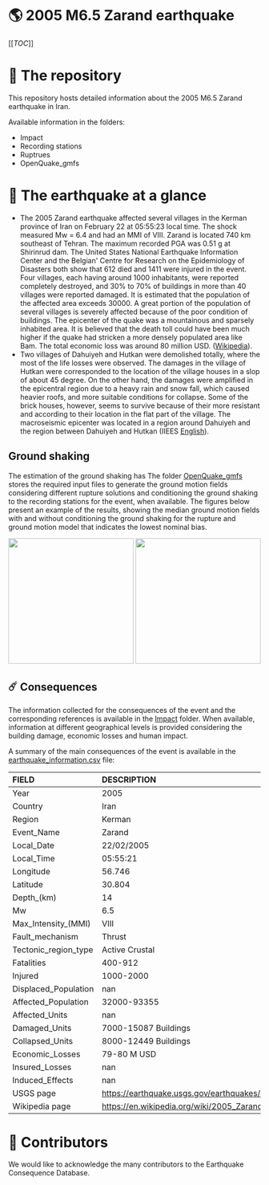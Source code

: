 # 🌎 2005 M6.5 Zarand earthquake
[[_TOC_]]

# 📂 The repository  

This repository hosts detailed information about the 2005 M6.5 Zarand earthquake in Iran.

Available information in the folders:

- Impact
- Recording stations
- Ruptrues
- OpenQuake_gmfs 


# 🚀 The earthquake at a glance 

- The 2005 Zarand earthquake affected several villages in the Kerman province of Iran on February 22 at 05:55:23 local time. The shock measured Mw = 6.4  and had an MMI of VIII. Zarand is located 740 km southeast of Tehran. The maximum recorded PGA was 0.51 g at Shirinrud dam. The United States National Earthquake Information Center and the Belgian' Centre for Research on the Epidemiology of Disasters both show that 612 died and 1411 were injured in the event. Four villages, each having around 1000 inhabitants, were reported completely destroyed, and 30% to 70% of buildings in more than 40 villages were reported damaged. It is estimated that the population of the affected area exceeds 30000. A great portion of the population of several villages is severely affected because of the poor condition of buildings. The epicenter of the quake was a mountainous and sparsely inhabited area. It is believed that the death toll could have been much higher if the quake had stricken a more densely populated area like Bam. The total economic loss was around 80 million USD. ([Wikipedia](https://en.wikipedia.org/wiki/2005_Zarand_earthquake)).
- Two villages of Dahuiyeh and Hutkan were demolished totally, where the most of the life losses were observed. The damages in the village of Hutkan were corresponded to the location of the village houses in a slop of about 45 degree. On the other hand, the damages were amplified in the epicentral region due to a heavy rain and snow fall, which caused heavier roofs, and more suitable conditions for collapse. Some of the brick houses, however, seems to survive because of their more resistant and according to their location in the flat part of the village. The macroseismic epicenter was located in a region around Dahuiyeh and the region between Dahuiyeh and Hutkan (IIEES [English](http://www.iiees.ac.ir/en/dahuiyeh-zarand-earthquake-of-22-february-2005-ms-6-5/)).



## Ground shaking

The estimation of the ground shaking has The folder [OpenQuake_gmfs](./OpenQuake_gmfs/) stores the required input files to generate the ground motion fields considering different rupture solutions and conditioning the ground shaking to the recording stations for the event, when available. The figures below present an example of the results, showing the median ground motion fields with and without conditioning the ground shaking for the rupture and ground motion model that indicates the lowest nominal bias.

<img src="./OpenQuake_gmfs/median_gmf_stations_none.png" height="250">
<img src="./OpenQuake_gmfs/median_gmf_stations_seismic.png" height="250">

## ☄️ Consequences

The information collected for the consequences of the event and the corresponding references is available in the [Impact](./Impact) folder. When available, information at different geographical levels is provided considering the building damage, economic losses and human impact.

A summary of the main consequences of the event is available in the [earthquake_information.csv](./earthquake_information.csv) file:

| FIELD                | DESCRIPTION                                                            |
|:---------------------|:-----------------------------------------------------------------------|
| Year                 | 2005                                                                   |
| Country              | Iran                                                                   |
| Region               | Kerman                                                                 |
| Event_Name           | Zarand                                                                 |
| Local_Date           | 22/02/2005                                                             |
| Local_Time           | 05:55:21                                                               |
| Longitude            | 56.746                                                                 |
| Latitude             | 30.804                                                                 |
| Depth_(km)           | 14                                                                     |
| Mw                   | 6.5                                                                    |
| Max_Intensity_(MMI)  | VIII                                                                   |
| Fault_mechanism      | Thrust                                                                 |
| Tectonic_region_type | Active Crustal                                                         |
| Fatalities           | 400-912                                                                |
| Injured              | 1000-2000                                                              |
| Displaced_Population | nan                                                                    |
| Affected_Population  | 32000-93355                                                            |
| Affected_Units       | nan                                                                    |
| Damaged_Units        | 7000-15087 Buildings                                                   |
| Collapsed_Units      | 8000-12449 Buildings                                                   |
| Economic_Losses      | 79-80 M USD                                                            |
| Insured_Losses       | nan                                                                    |
| Induced_Effects      | nan                                                                    |
| USGS page            | https://earthquake.usgs.gov/earthquakes/eventpage/usp000dgpx/executive |
| Wikipedia page       | https://en.wikipedia.org/wiki/2005_Zarand_earthquake                   |


# 🌟 Contributors 

We would like to acknowledge the many contributors to the Earthquake Consequence Database.
